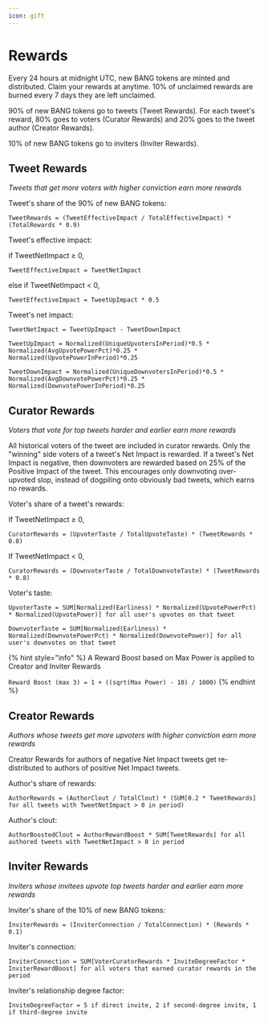 ```yaml
---
icon: gift
---
```


# Rewards

Every 24 hours at midnight UTC, new BANG tokens are minted and distributed. Claim your rewards at anytime. 10% of unclaimed rewards are burned every 7 days they are left unclaimed.

90% of new BANG tokens go to tweets (Tweet Rewards). For each tweet's reward, 80% goes to voters (Curator Rewards) and 20% goes to the tweet author (Creator Rewards).

10% of new BANG tokens go to inviters (Inviter Rewards).



## Tweet Rewards

_Tweets that get more voters with higher conviction earn more rewards_



Tweet's share of the 90% of new BANG tokens:

`TweetRewards = (TweetEffectiveImpact / TotalEffectiveImpact) * (TotalRewards * 0.9)`



Tweet's effective impact:

if TweetNetImpact ≥ 0,

`TweetEffectiveImpact = TweetNetImpact`

else if TweetNetImpact < 0,

`TweetEffectiveImpact = TweetUpImpact * 0.5`



Tweet's net impact:

`TweetNetImpact = TweetUpImpact - TweetDownImpact`

`TweetUpImpact = Normalized(UniqueUpvotersInPeriod)*0.5 * Normalized(AvgUpvotePowerPct)*0.25 * Normalized(UpvotePowerInPeriod)*0.25`

`TweetDownImpact = Normalized(UniqueDownvotersInPeriod)*0.5 * Normalized(AvgDownvotePowerPct)*0.25 * Normalized(DownvotePowerInPeriod)*0.25`



## Curator Rewards

_Voters that vote for top tweets harder and earlier earn more rewards_

All historical voters of the tweet are included in curator rewards. Only the "winning" side voters of a tweet's Net Impact is rewarded. If a tweet's Net Impact is negative, then downvoters are rewarded based on 25% of the Positive Impact of the tweet. This encourages only downvoting over-upvoted slop, instead of dogpiling onto obviously bad tweets, which earns no rewards.



Voter's share of a tweet's rewards:

If TweetNetImpact ≥ 0,

`CuratorRewards = (UpvoterTaste / TotalUpvoteTaste) * (TweetRewards * 0.8)`

If TweetNetImpact < 0,

`CuratorRewards = (DownvoterTaste / TotalDownvoteTaste) * (TweetRewards * 0.8)`



Voter's taste:

`UpvoterTaste = SUM[Normalized(Earliness) * Normalized(UpvotePowerPct) * Normalized(UpvotePower)] for all user's upvotes on that tweet`

`DownvoterTaste = SUM[Normalized(Earliness) * Normalized(DownvotePowerPct) * Normalized(DownvotePower)] for all user's downvotes on that tweet`



{% hint style="info" %}
A Reward Boost based on Max Power is applied to Creator and Inviter Rewards

`Reward Boost (max 3) = 1 + ((sqrt(Max Power) - 10) / 1000)`
{% endhint %}

## Creator Rewards

_Authors whose tweets get more upvoters with higher conviction earn more rewards_

Creator Rewards for authors of negative Net Impact tweets get re-distributed to authors of positive Net Impact tweets.



Author's share of rewards:

`AuthorRewards = (AuthorClout / TotalClout) * (SUM[0.2 * TweetRewards] for all tweets with TweetNetImpact > 0 in period)`



Author's clout:

`AuthorBoostedClout = AuthorRewardBoost * SUM[TweetRewards] for all authored tweets with TweetNetImpact > 0 in period`



## Inviter Rewards

_Inviters whose invitees upvote top tweets harder and earlier earn more rewards_



Inviter's share of the 10% of new BANG tokens:

`InviterRewards = (InviterConnection / TotalConnection) * (Rewards * 0.1)`



Inviter's connection:

`InviterConnection = SUM[VoterCuratorRewards * InviteDegreeFactor * InviterRewardBoost] for all voters that earned curator rewards in the period`



Inviter's relationship degree factor:

`InviteDegreeFactor = 5 if direct invite, 2 if second-degree invite, 1 if third-degree invite`
